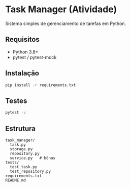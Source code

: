 # Task Manager (Atividade)

Sistema simples de gerenciamento de tarefas em Python.

## Requisitos
- Python 3.8+
- pytest / pytest-mock

## Instalação
```bash
pip install -r requirements.txt
```

## Testes
```bash
pytest -v
```

## Estrutura
```
task_manager/
  task.py
  storage.py
  repository.py
  service.py   # bônus
tests/
  test_task.py
  test_repository.py
requirements.txt
README.md
```
